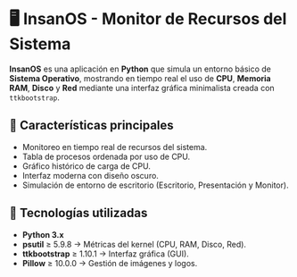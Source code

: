 # 🖥️ InsanOS - Monitor de Recursos del Sistema

**InsanOS** es una aplicación en **Python** que simula un entorno básico de **Sistema Operativo**, mostrando en tiempo real el uso de **CPU**, **Memoria RAM**, **Disco** y **Red** mediante una interfaz gráfica minimalista creada con `ttkbootstrap`.

## 🚀 Características principales
- Monitoreo en tiempo real de recursos del sistema.
- Tabla de procesos ordenada por uso de CPU.
- Gráfico histórico de carga de CPU.
- Interfaz moderna con diseño oscuro.
- Simulación de entorno de escritorio (Escritorio, Presentación y Monitor).

## 🧩 Tecnologías utilizadas
- **Python 3.x**
- **psutil** ≥ 5.9.8 → Métricas del kernel (CPU, RAM, Disco, Red).
- **ttkbootstrap** ≥ 1.10.1 → Interfaz gráfica (GUI).
- **Pillow** ≥ 10.0.0 → Gestión de imágenes y logos.

